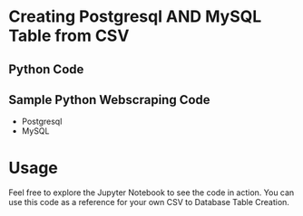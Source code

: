 # Creating Postgresql AND MySQL Table from CSV
## Python Code
## Sample Python Webscraping Code

- Postgresql
- MySQL

# Usage
Feel free to explore the Jupyter Notebook to see the code in action. You can use this code as a reference for your own CSV to Database Table Creation.